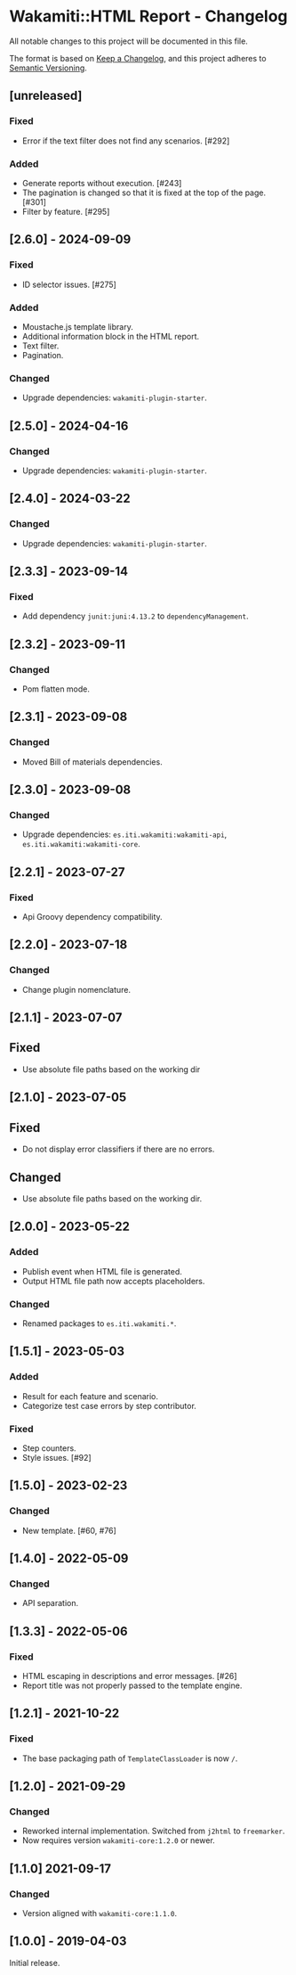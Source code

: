 # Wakamiti::HTML Report - Changelog

All notable changes to this project will be documented in this file.

The format is based on [Keep a Changelog][1],
and this project adheres to [Semantic Versioning][2].


## [unreleased]

### Fixed
- Error if the text filter does not find any scenarios. [#292]

### Added
- Generate reports without execution. [#243]
- The pagination is changed so that it is fixed at the top of the page. [#301]
- Filter by feature. [#295]


## [2.6.0] - 2024-09-09

### Fixed 
- ID selector issues. [#275]

### Added
- Moustache.js template library.
- Additional information block in the HTML report.
- Text filter.
- Pagination.

### Changed
- Upgrade dependencies: `wakamiti-plugin-starter`.


## [2.5.0] - 2024-04-16

### Changed
- Upgrade dependencies: `wakamiti-plugin-starter`.


## [2.4.0] - 2024-03-22

### Changed
- Upgrade dependencies: `wakamiti-plugin-starter`.


## [2.3.3] - 2023-09-14

### Fixed
- Add dependency `junit:juni:4.13.2` to `dependencyManagement`.


## [2.3.2] - 2023-09-11

### Changed
- Pom flatten mode.


## [2.3.1] - 2023-09-08

### Changed
- Moved Bill of materials dependencies.


## [2.3.0] - 2023-09-08

### Changed
- Upgrade dependencies: `es.iti.wakamiti:wakamiti-api`, `es.iti.wakamiti:wakamiti-core`.


## [2.2.1] - 2023-07-27

### Fixed
- Api Groovy dependency compatibility.


## [2.2.0] - 2023-07-18

### Changed
- Change plugin nomenclature.


## [2.1.1] - 2023-07-07

## Fixed
- Use absolute file paths based on the working dir


## [2.1.0] - 2023-07-05

## Fixed
- Do not display error classifiers if there are no errors.

## Changed
- Use absolute file paths based on the working dir.


## [2.0.0] - 2023-05-22

### Added
- Publish event when HTML file is generated.
- Output HTML file path now accepts placeholders.

### Changed
- Renamed packages to ```es.iti.wakamiti.*```.


## [1.5.1] - 2023-05-03

### Added
- Result for each feature and scenario.
- Categorize test case errors by step contributor.

### Fixed
- Step counters.
- Style issues. [#92]


## [1.5.0] - 2023-02-23

### Changed
- New template. [#60, #76]


## [1.4.0] - 2022-05-09

### Changed
- API separation.


## [1.3.3] - 2022-05-06

### Fixed
- HTML escaping in descriptions and error messages. [#26]
- Report title was not properly passed to the template engine.


## [1.2.1] - 2021-10-22

### Fixed
- The base packaging path of `TemplateClassLoader` is now `/`.


## [1.2.0] - 2021-09-29

### Changed
- Reworked internal implementation. Switched from `j2html` to `freemarker`. 
- Now requires version `wakamiti-core:1.2.0` or newer.


## [1.1.0] 2021-09-17

### Changed
- Version aligned with `wakamiti-core:1.1.0`.


## [1.0.0] - 2019-04-03

Initial release.  


[1]: <https://keepachangelog.com/en/1.0.0/>
[2]: <https://semver.org>